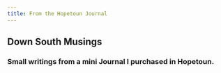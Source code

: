 ```yaml
---
title: From the Hopetoun Journal
---
```


## Down South Musings
### Small writings from a mini Journal I purchased in Hopetoun.

